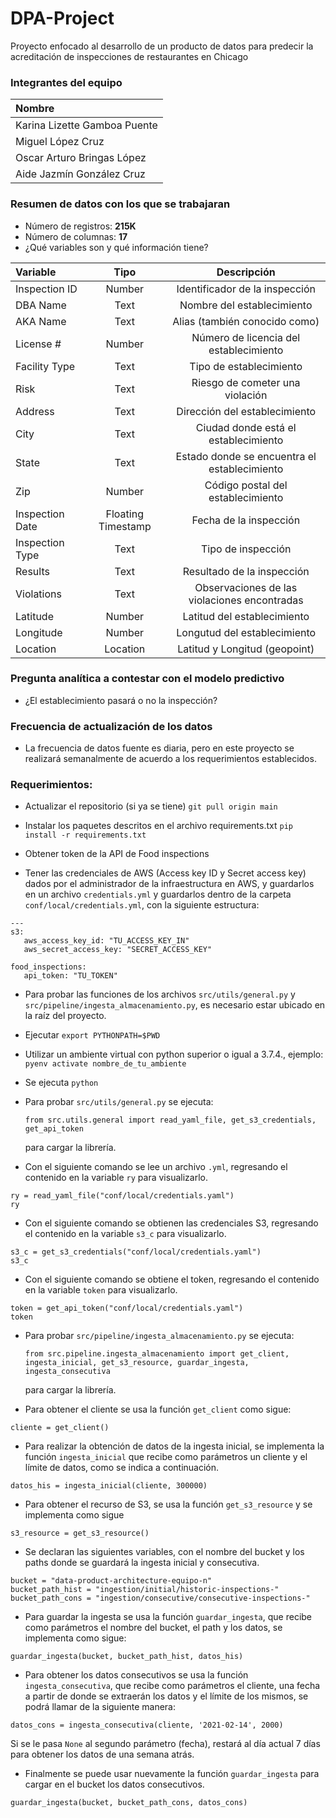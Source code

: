 # DPA-Project
Proyecto enfocado al desarrollo de un producto de datos para predecir la acreditación de inspecciones de restaurantes en Chicago

### Integrantes del equipo

| Nombre |
| :------- |
| Karina Lizette Gamboa Puente|
| Miguel López Cruz|
| Oscar Arturo Bringas López|
| Aide Jazmín González Cruz|

### Resumen de  datos con los que se trabajaran

- Número de registros: **215K**
- Número de columnas: **17**
- ¿Qué variables son y qué información tiene?

| Variable | Tipo  | Descripción |
| :------- | :----:| :---------: |
|Inspection ID|Number|Identificador de la inspección|
|DBA Name|Text|Nombre del establecimiento|
|AKA Name|Text|Alias (también conocido como)|
|License #|Number|Número de licencia del establecimiento|
|Facility Type|Text|Tipo de establecimiento|
|Risk|Text|Riesgo de cometer una violación|
|Address|Text|Dirección del establecimiento|
|City|Text|Ciudad donde está el establecimiento|
|State|Text|Estado donde se encuentra el establecimiento|
|Zip|Number|Código postal del establecimiento|
|Inspection Date|Floating Timestamp|Fecha de la inspección|
|Inspection Type|Text|Tipo de inspección|
|Results|Text|Resultado de la inspección|
|Violations|Text|Observaciones de las violaciones encontradas|
|Latitude|Number|Latitud del establecimiento|
|Longitude|Number|Longutud del establecimiento|
|Location|Location|Latitud y Longitud (geopoint)|
    
### Pregunta analítica a contestar con el modelo predictivo

- ¿El establecimiento pasará o no la inspección?

### Frecuencia de actualización de los datos

- La frecuencia de datos fuente es diaria, pero en este proyecto se realizará semanalmente de acuerdo a los requerimientos establecidos.


### Requerimientos: 
- Actualizar el repositorio (si ya se tiene) `git pull origin main`

- Instalar los paquetes descritos en el archivo requirements.txt `pip install -r requirements.txt`

- Obtener token de la API de Food inspections

- Tener las credenciales de AWS (Access key ID y Secret access key) dados por el administrador de la infraestructura en AWS, y guardarlos en un archivo `credentials.yml` y guardarlos dentro de la carpeta `conf/local/credentials.yml`, con la siguiente estructura:


```
---
s3:
   aws_access_key_id: "TU_ACCESS_KEY_IN"
   aws_secret_access_key: "SECRET_ACCESS_KEY"
   
food_inspections: 
   api_token: "TU_TOKEN" 
```

- Para probar las funciones de los archivos `src/utils/general.py` y `src/pipeline/ingesta_almacenamiento.py`, es necesario estar ubicado en la raíz del proyecto.

- Ejecutar `export PYTHONPATH=$PWD`

- Utilizar un ambiente virtual con python superior o igual a 3.7.4., ejemplo: `pyenv activate nombre_de_tu_ambiente`

- Se ejecuta `python`

- Para probar `src/utils/general.py` se ejecuta: 

  `from src.utils.general import read_yaml_file, get_s3_credentials, get_api_token`
  
  para cargar la librería.
  
- Con el siguiente comando se lee un archivo `.yml`, regresando el contenido en la variable `ry` para visualizarlo.

```
ry = read_yaml_file("conf/local/credentials.yaml")
ry
```
  
- Con el siguiente comando se obtienen las credenciales S3, regresando el contenido en la variable `s3_c` para visualizarlo.

```
s3_c = get_s3_credentials("conf/local/credentials.yaml")
s3_c
```
  
- Con el siguiente comando se obtiene el token, regresando el contenido en la variable `token` para visualizarlo.

```
token = get_api_token("conf/local/credentials.yaml")
token
```
- Para probar `src/pipeline/ingesta_almacenamiento.py` se ejecuta: 

  `from src.pipeline.ingesta_almacenamiento import get_client, ingesta_inicial, get_s3_resource, guardar_ingesta, ingesta_consecutiva`
  
  para cargar la librería.

- Para obtener el cliente se usa la función `get_client` como sigue:
```
cliente = get_client()
```

- Para realizar la obtención de datos de la ingesta inicial, se implementa la función `ingesta_inicial` que recibe como parámetros un cliente y el límite de datos, como se indica a continuación.

```
datos_his = ingesta_inicial(cliente, 300000)
```

- Para obtener el recurso de S3, se usa la función `get_s3_resource` y se implementa como sigue

```
s3_resource = get_s3_resource()
```

- Se declaran las siguientes variables, con el nombre del bucket y los paths donde se guardará la ingesta inicial y consecutiva.

```
bucket = "data-product-architecture-equipo-n"
bucket_path_hist = "ingestion/initial/historic-inspections-"
bucket_path_cons = "ingestion/consecutive/consecutive-inspections-"
```

- Para guardar la ingesta se usa la función `guardar_ingesta`, que recibe como parámetros el nombre del bucket, el path y los datos, se implementa como sigue:

```
guardar_ingesta(bucket, bucket_path_hist, datos_his)
```

- Para obtener los datos consecutivos se usa la función `ingesta_consecutiva`, que recibe como parámetros el cliente, una fecha a partir de donde se extraerán los datos y el límite de los mismos, se podrá llamar de la siguiente manera:

```
datos_cons = ingesta_consecutiva(cliente, '2021-02-14', 2000)
```

Si se le pasa `None` al segundo parámetro (fecha), restará al día actual 7 días para obtener los datos de una semana atrás.

- Finalmente se puede usar nuevamente la función `guardar_ingesta` para cargar en el bucket los datos consecutivos.

```
guardar_ingesta(bucket, bucket_path_cons, datos_cons)
```







